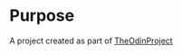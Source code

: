 # Purpose

A project created as part of [TheOdinProject](https://www.theodinproject.com/courses/html5-and-css3/lessons/building-with-backgrounds-and-gradients?ref=lnav)
